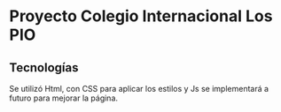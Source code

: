 # Proyecto Colegio Internacional Los PIO

## Tecnologías
Se utilizó Html, con CSS para aplicar los estilos y Js se implementará a futuro para mejorar la página.
